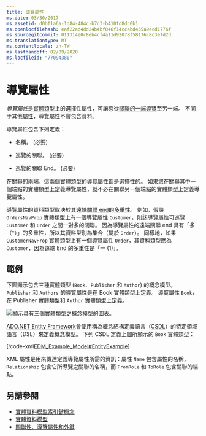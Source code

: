 ```yaml
---
title: 導覽屬性
ms.date: 03/30/2017
ms.assetid: d0bf1a6a-1d84-484c-b7c3-b410fd8dc0b1
ms.openlocfilehash: eaf22ad4dd24b4bf046f14ccabd435a9ecd1776f
ms.sourcegitcommit: 011314e0c8eb4cf4a11d92078f58176c8c3efd2d
ms.translationtype: MT
ms.contentlocale: zh-TW
ms.lasthandoff: 02/09/2020
ms.locfileid: "77094380"
---
```

# <a name="navigation-property"></a>導覽屬性

*導覽屬性*是[實體類型](entity-type.md)上的選擇性屬性，可讓您從[關聯](association-type.md)[的一端導覽](association-end.md)至另一端。 不同于其他[屬性](property.md)，導覽屬性不會包含資料。

導覽屬性包含下列定義：

- 名稱。 (必要)

- 巡覽的關聯。 (必要)

- 巡覽的關聯 End。 (必要)

在關聯的兩端，這兩個實體類型的導覽屬性都是選擇性的。 如果您在關聯其中一個端點的實體類型上定義導覽屬性，就不必在關聯另一個端點的實體類型上定義導覽屬性。

導覽屬性的資料類型取決於其遠端[關聯 end](association-end.md)的[多重性](association-end-multiplicity.md)。 例如，假設 `OrdersNavProp` 實體類型上有一個導覽屬性 `Customer`，則該導覽屬性可巡覽 `Customer` 和 `Order` 之間一對多的關聯。 因為導覽屬性的遠端關聯 end 具有「多（\*）」的多重性，所以其資料型別為集合（屬於 `Order`）。 同樣地，如果 `CustomerNavProp` 實體類型上有一個導覽屬性 `Order`，其資料類型應為 `Customer`，因為遠端 End 的多重性是「一 (1)」。

## <a name="example"></a>範例

下圖顯示包含三種實體類型 (`Book`、`Publisher` 和 `Author`) 的概念模型。 `Publisher` 和 `Authors` 的導覽屬性是在 Book 實體類型上定義。 導覽屬性 `Books` 在 Publisher 實體類型和 `Author` 實體類型上定義。

![顯示具有三個實體類型之概念模型的圖表。](./media/navigation-property/conceptual-model-entity-types-associations.gif)  

[ADO.NET Entity Framework](./ef/index.md)會使用稱為概念結構定義語言（[CSDL](/ef/ef6/modeling/designer/advanced/edmx/csdl-spec)）的特定領域語言（DSL）來定義概念模型。 下列 CSDL 定義上圖所顯示的 `Book` 實體類型：

[!code-xml[EDM_Example_Model#EntityExample](~/samples/snippets/xml/VS_Snippets_Data/edm_example_model/xml/books.edmx#entityexample)]

XML 屬性是用來傳達定義導覽屬性所需的資訊：屬性 `Name` 包含屬性的名稱，`Relationship` 包含它所導覽之關聯的名稱，而 `FromRole` 和 `ToRole` 包含關聯的端點。

## <a name="see-also"></a>另請參閱

- [實體資料模型索引鍵概念](entity-data-model-key-concepts.md)
- [實體資料模型](entity-data-model.md)
- [關聯性、導覽屬性和外鍵](/ef/ef6/fundamentals/relationships)
